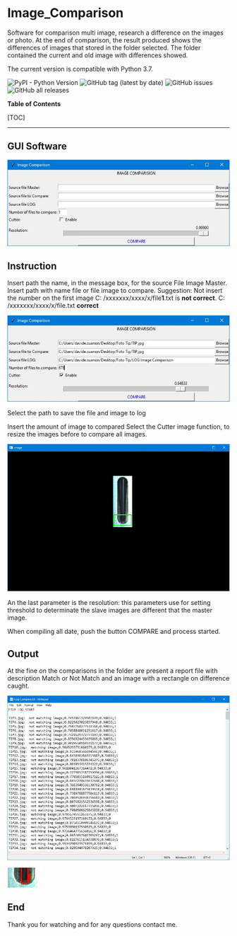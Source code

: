 # Image_Comparison
Software for comparison multi image, research a difference on the images or photo. At the end of comparison, the result produced shows the differences of  images that stored in the folder selected. 
The folder contained the current and old image with differences showed.

The current version is compatible with Python 3.7.

![PyPI - Python Version](https://img.shields.io/pypi/pyversions/da)
![GitHub tag (latest by date)](https://img.shields.io/github/v/tag/daddi1987/Image_Comparison)
![GitHub issues](https://img.shields.io/github/issues/daddi1987/Image_Comparison)
![GitHub all releases](https://img.shields.io/github/downloads/daddi1987/Image_Comparison/total)

**Table of Contents**

[TOC]


------------


## GUI Software

![alt text](https://raw.githubusercontent.com/daddi1987/Image_Comparison/main/Image/gui.png?raw=true)

## Instruction

Insert path the name, in the message box, for the source File Image Master.
Insert path with name file or file image to compare. 
Suggestion: Not insert the number on the first image
C: /xxxxxxx/xxxx/x/file**1**.txt  is **not correct**.
C: /xxxxxxx/xxxx/x/file.txt **correct**

![alt text](https://github.com/daddi1987/Image_Comparison/blob/main/Image/Capture%20Name.JPG?raw=true?raw=true)

Select the path to save the file and image to log

Insert the amount of image to compared 
Select the Cutter image function, to resize the images before to compare all images.

![alt text](https://github.com/daddi1987/Image_Comparison/blob/main/Image/Capture%20resize.JPG?raw=true?raw=true?raw=true)

An the last parameter is the resolution: this parameters use for setting threshold to determinate the slave images are different that the master image.

When compiling all date, push the button COMPARE and process started.
## Output
At the fine on the comparisons in the folder are present a report file with description Match or Not Match and an image with a rectangle on difference caught.

![alt text](https://github.com/daddi1987/Image_Comparison/blob/main/Image/Log%20Compare.JPG?raw=true?raw=true?raw=true?raw=true)

![alt text](https://github.com/daddi1987/Image_Comparison/blob/main/Image/Differents.JPG?raw=true?raw=true?raw=true?raw=true?raw=true)

## End
Thank you for watching and for any questions contact me.
